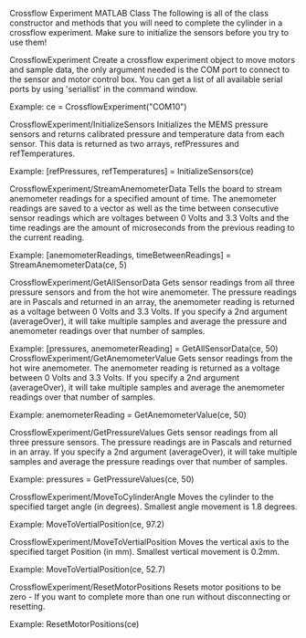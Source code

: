 Crossflow Experiment MATLAB Class
The following is all of the class constructor and methods that you will need to complete the cylinder in a crossflow experiment.  Make sure to initialize the sensors before you try to use them!

CrossflowExperiment
  Create a crossflow experiment object to move motors and
  sample data, the only argument needed is the COM port to
  connect to the sensor and motor control box.
  You can get a list of all available serial ports by using
  'seriallist' in the command window.

  Example: ce = CrossflowExperiment("COM10")


CrossflowExperiment/InitializeSensors
  Initializes the MEMS pressure sensors and returns calibrated
  pressure and temperature data from each sensor.  This data is
  returned as two arrays, refPressures and refTemperatures.

  Example: [refPressures, refTemperatures] = InitializeSensors(ce)


CrossflowExperiment/StreamAnemometerData
  Tells the board to stream anemometer readings for a specified 
  amount of time.  The anemometer readings are saved to a vector
  as well as the time between consecutive sensor readings which
  are voltages between 0 Volts and 3.3 Volts and the time readings
  are the amount of microseconds from the previous reading to the 
  current reading. 

  Example: [anemometerReadings, timeBetweenReadings] = StreamAnemometerData(ce, 5)


CrossflowExperiment/GetAllSensorData
  Gets sensor readings from all three pressure sensors and from
  the hot wire anemometer.  The pressure readings are in
  Pascals and returned in an array, the anemometer reading is
  returned as a voltage between 0 Volts and 3.3 Volts.
  If you specify a 2nd argument (averageOver), it will take
  multiple samples and average the pressure and anemometer
  readings over that number of samples.

  Example: [pressures, anemometerReading] = GetAllSensorData(ce, 50)
CrossflowExperiment/GetAnemometerValue
  Gets sensor readings from the hot wire anemometer. 
  The anemometer reading is
  returned as a voltage between 0 Volts and 3.3 Volts.
  If you specify a 2nd argument (averageOver), it will take
  multiple samples and average the anemometer
  readings over that number of samples.

  Example: anemometerReading = GetAnemometerValue(ce, 50)

CrossflowExperiment/GetPressureValues
  Gets sensor readings from all three pressure sensors.
  The pressure readings are in Pascals and returned in an array.
  If you specify a 2nd argument (averageOver), it will take
  multiple samples and average the pressure readings over that 
  number of samples.

  Example: pressures = GetPressureValues(ce, 50)


CrossflowExperiment/MoveToCylinderAngle
  Moves the cylinder to the specified target angle (in degrees).
  Smallest angle movement is 1.8 degrees.

  Example: MoveToVertialPosition(ce, 97.2)


CrossflowExperiment/MoveToVertialPosition
  Moves the vertical axis to the specified target Position (in mm).
  Smallest vertical movement is 0.2mm.

  Example: MoveToVertialPosition(ce, 52.7)


CrossflowExperiment/ResetMotorPositions
  Resets motor positions to be zero - If you want to complete
  more than one run without disconnecting or resetting.

  Example: ResetMotorPositions(ce)
